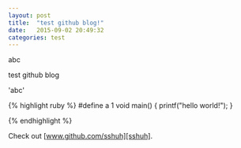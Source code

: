 ```yaml
---
layout: post
title:  "test github blog!"
date:   2015-09-02 20:49:32
categories: test
---
```


abc

test github blog

'abc'

{% highlight ruby %}
#define a 1
void main()
{
  printf("hello world!");
}

{% endhighlight %}

Check out [www.github.com/sshuh][sshuh].

[sshuh]: www.github.com/sshuh
